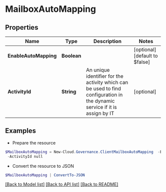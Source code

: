 # MailboxAutoMapping
## Properties

Name | Type | Description | Notes
------------ | ------------- | ------------- | -------------
**EnableAutoMapping** | **Boolean** |  | [optional] [default to $false]
**ActivityId** | **String** | An unique identifier for the activity which can be used to find configuration in the dynamic service if it is assign by IT | [optional] 

## Examples

- Prepare the resource
```powershell
$MailboxAutoMapping = New-Cloud.Governance.ClientMailboxAutoMapping  -EnableAutoMapping null `
 -ActivityId null
```

- Convert the resource to JSON
```powershell
$MailboxAutoMapping | ConvertTo-JSON
```

[[Back to Model list]](../README.md#documentation-for-models) [[Back to API list]](../README.md#documentation-for-api-endpoints) [[Back to README]](../README.md)

